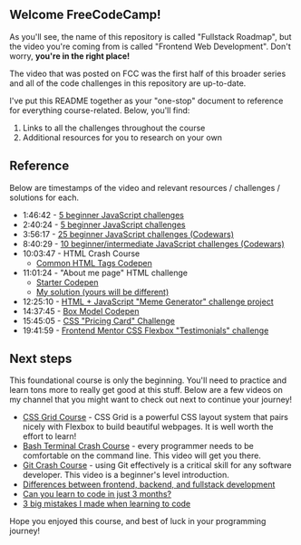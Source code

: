 ## Welcome FreeCodeCamp!

As you'll see, the name of this repository is called "Fullstack Roadmap", but the video you're coming from is called "Frontend Web Development".  Don't worry, **you're in the right place!**

The video that was posted on FCC was the first half of this broader series and all of the code challenges in this repository are up-to-date.

I've put this README together as your "one-stop" document to reference for everything course-related.  Below, you'll find:

1. Links to all the challenges throughout the course
2. Additional resources for you to research on your own

## Reference

Below are timestamps of the video and relevant resources / challenges / solutions for each.

* 1:46:42 - [5 beginner JavaScript challenges](https://github.com/zachgoll/fullstack-roadmap-series/tree/main/code-challenges/lesson-3)
* 2:40:24 - [5 beginner JavaScript challenges](https://github.com/zachgoll/fullstack-roadmap-series/tree/main/code-challenges/lesson-4)
* 3:56:17 - [25 beginner JavaScript challenges (Codewars)](https://www.codewars.com/collections/lesson-5-practice-challenges-number-fullstackroadmap)
* 8:40:29 - [10 beginner/intermediate JavaScript challenges (Codewars)](https://www.codewars.com/collections/lesson-6-challenges-number-fullstackroadmap)
* 10:03:47 - HTML Crash Course
  * [Common HTML Tags Codepen](https://codepen.io/zg_dev/pen/poEYBXm)
* 11:01:24 - "About me page" HTML challenge
  * [Starter Codepen](https://codepen.io/zg_dev/pen/vYXMbLJ)
  * [My solution (yours will be different)](https://codepen.io/zg_dev/pen/yLarZeW)
* 12:25:10 - [HTML + JavaScript "Meme Generator" challenge project](https://github.com/zachgoll/fullstack-roadmap-series/tree/main/code-challenges/lesson-7)
* 14:37:45 - [Box Model Codepen](https://codepen.io/zg_dev/pen/zYodJYM)
* 15:45:05 - [CSS "Pricing Card" Challenge](https://github.com/zachgoll/fullstack-roadmap-series/tree/main/code-challenges/lesson-8)
* 19:41:59 - [Frontend Mentor CSS Flexbox "Testimonials" challenge](https://github.com/zachgoll/fullstack-roadmap-series/tree/main/code-challenges/lesson-9)

## Next steps

This foundational course is only the beginning.  You'll need to practice and learn tons more to really get good at this stuff.  Below are a few videos on my channel that you might want to check out next to continue your journey!

* [CSS Grid Course](https://www.youtube.com/watch?v=p03zmYL9Mtk) - CSS Grid is a powerful CSS layout system that pairs nicely with Flexbox to build beautiful webpages.  It is well worth the effort to learn!
* [Bash Terminal Crash Course](https://www.youtube.com/watch?v=V8bHT4XTf40) - every programmer needs to be comfortable on the command line.  This video will get you there.
* [Git Crash Course](https://www.youtube.com/watch?v=kmGsHjQ2wsY) - using Git effectively is a critical skill for any software developer.  This video is a beginner's level introduction.
* [Differences between frontend, backend, and fullstack development](https://www.youtube.com/watch?v=XxxQkkdXYEs)
* [Can you learn to code in just 3 months?](https://www.youtube.com/watch?v=ioTsNeYFjik)
* [3 big mistakes I made when learning to code](https://www.youtube.com/watch?v=osY6kBLy6Ic)

Hope you enjoyed this course, and best of luck in your programming journey!
